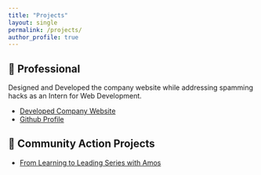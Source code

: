 ```yaml
---
title: "Projects"
layout: single
permalink: /projects/
author_profile: true
---
```



## 👔 Professional
Designed and Developed the company website while addressing spamming hacks as an Intern for Web Development.

- <i class="fas fa-external-link-alt"></i> [Developed Company Website](https://encapsulatedafrica.com/)
- <i class="fas fa-external-link-alt"></i> [Github Profile](https://amosongere.github.io/)

## 🤝 Community Action Projects

- <i class="fas fa-external-link-alt"></i> [From Learning to Leading Series with Amos](https://youtu.be/zm4iKRmADug?si=cWLo81uc9chvihRw) 
